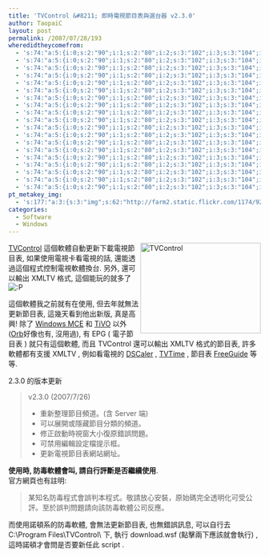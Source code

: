 ```yaml
---
title: 'TVControl &#8211; 即時電視節目表與選台器 v2.3.0'
author: TaopaiC
layout: post
permalink: /2007/07/28/193
wheredidtheycomefrom:
  - 's:74:"a:5:{i:0;s:2:"90";i:1;s:2:"80";i:2;s:3:"102";i:3;s:3:"104";i:4;s:3:"195";}";'
  - 's:74:"a:5:{i:0;s:2:"90";i:1;s:2:"80";i:2;s:3:"102";i:3;s:3:"104";i:4;s:3:"195";}";'
  - 's:74:"a:5:{i:0;s:2:"90";i:1;s:2:"80";i:2;s:3:"102";i:3;s:3:"104";i:4;s:3:"195";}";'
  - 's:74:"a:5:{i:0;s:2:"90";i:1;s:2:"80";i:2;s:3:"102";i:3;s:3:"104";i:4;s:3:"195";}";'
  - 's:74:"a:5:{i:0;s:2:"90";i:1;s:2:"80";i:2;s:3:"102";i:3;s:3:"104";i:4;s:3:"195";}";'
  - 's:74:"a:5:{i:0;s:2:"90";i:1;s:2:"80";i:2;s:3:"102";i:3;s:3:"104";i:4;s:3:"195";}";'
  - 's:74:"a:5:{i:0;s:2:"90";i:1;s:2:"80";i:2;s:3:"102";i:3;s:3:"104";i:4;s:3:"195";}";'
  - 's:74:"a:5:{i:0;s:2:"90";i:1;s:2:"80";i:2;s:3:"102";i:3;s:3:"104";i:4;s:3:"195";}";'
  - 's:74:"a:5:{i:0;s:2:"90";i:1;s:2:"80";i:2;s:3:"102";i:3;s:3:"104";i:4;s:3:"195";}";'
  - 's:74:"a:5:{i:0;s:2:"90";i:1;s:2:"80";i:2;s:3:"102";i:3;s:3:"104";i:4;s:3:"195";}";'
  - 's:74:"a:5:{i:0;s:2:"90";i:1;s:2:"80";i:2;s:3:"102";i:3;s:3:"104";i:4;s:3:"195";}";'
  - 's:74:"a:5:{i:0;s:2:"90";i:1;s:2:"80";i:2;s:3:"102";i:3;s:3:"104";i:4;s:3:"195";}";'
  - 's:74:"a:5:{i:0;s:2:"90";i:1;s:2:"80";i:2;s:3:"102";i:3;s:3:"104";i:4;s:3:"195";}";'
  - 's:74:"a:5:{i:0;s:2:"90";i:1;s:2:"80";i:2;s:3:"102";i:3;s:3:"104";i:4;s:3:"195";}";'
  - 's:74:"a:5:{i:0;s:2:"90";i:1;s:2:"80";i:2;s:3:"102";i:3;s:3:"104";i:4;s:3:"195";}";'
  - 's:74:"a:5:{i:0;s:2:"90";i:1;s:2:"80";i:2;s:3:"102";i:3;s:3:"104";i:4;s:3:"195";}";'
  - 's:74:"a:5:{i:0;s:2:"90";i:1;s:2:"80";i:2;s:3:"102";i:3;s:3:"104";i:4;s:3:"195";}";'
  - 's:74:"a:5:{i:0;s:2:"90";i:1;s:2:"80";i:2;s:3:"102";i:3;s:3:"104";i:4;s:3:"195";}";'
  - 's:74:"a:5:{i:0;s:2:"90";i:1;s:2:"80";i:2;s:3:"102";i:3;s:3:"104";i:4;s:3:"195";}";'
pt_metakey_img:
  - 's:177:"a:3:{s:3:"img";s:62:"http://farm2.static.flickr.com/1174/924596567_ecfc5cd359_m.jpg";s:3:"alt";s:9:"TVControl";s:3:"url";s:47:"http://www.flickr.com/photos/taopaic/924596567/";}";'
categories:
  - Software
  - Windows
---
```

[<img src="http://farm2.static.flickr.com/1174/924596567_ecfc5cd359_m.jpg" alt="TVControl" align="right" height="181" width="240" />][1] [TVControl][2] 這個軟體自動更新下載電視節目表, 如果使用電視卡看電視的話, 還能透過這個程式控制電視軟體換台. 另外, 還可以輸出 XMLTV 格式, 這個能玩的就多了 <img src='http://pctao.org/wp-includes/images/smilies/icon_razz.gif' alt=':P' class='wp-smiley' />  
<!--more-->

這個軟體我之前就有在使用, 但去年就無法更新節目表, 這幾天看到他出新版, 真是高興! 除了 [Windows MCE][3] 和 [TiVO][4] 以外 ([Orb][5]好像也有, 沒用過), 有 EPG ( 電子節目表 ) 就只有這個軟體, 而且 TVControl 還可以輸出 XMLTV 格式的節目表, 許多軟體都有支援 XMLTV , 例如看電視的 [DSCaler][6] , [TVTime][7] , 節目表 [FreeGuide][8] 等等.

2.3.0 的版本更新

> v2.3.0 (2007/7/26)  
> - 重新整理節目頻道。(含 Server 端)  
> - 可以展開或隱藏節目分類的頻道。  
> - 修正啟動時視窗大小復原錯誤問題。  
> - 可禁用編輯設定檔提示框。  
> - 更新電視節目表網站網址。

**使用時, 防毒軟體會叫, 請自行評斷是否繼續使用**.  
官方網頁也有註明:

> 某知名防毒程式會誤判本程式。敬請放心安裝，原始碼完全透明化可受公評。至於誤判問題請向該防毒軟體公司反應。

而使用諾頓系的防毒軟體, 會無法更新節目表, 也無錯誤訊息, 可以自行去 C:\Program Files\TVControl\ 下, 執行 download.wsf (點擊兩下應該就會執行) , 這時諾頓才會問是否要新任此 script .

 [1]: http://www.flickr.com/photos/taopaic/924596567/ "Photo Sharing"
 [2]: http://sean.o4u.com/ap/TVControl/
 [3]: http://www.microsoft.com/taiwan/windowsxp/mediacenter/
 [4]: http://www.tgc-taiwan.com.tw/
 [5]: http://www.orb.com.tw/
 [6]: http://www.dscaler.org/
 [7]: http://tvtime.sourceforge.net/
 [8]: http://freeguide-tv.sourceforge.net/